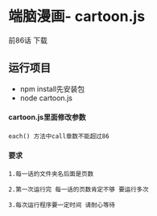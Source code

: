 # 端脑漫画- cartoon.js
前86话 下载

## 运行项目
* npm install先安装包
* node cartoon.js

#### cartoon.js里面修改参数
```
each() 方法中call章数不能超过86

```
#### 要求
```
1.每一话的文件夹名后面是页数 

2.第一次运行完 每一话的页数肯定不够 要运行多次 

3.每次运行程序要一定时间 请耐心等待

```





